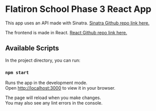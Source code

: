 # Flatiron School Phase 3 React App

This app uses an API made with Sinatra. [Sinatra Github repo link here.](https://github.com/noribang/sinatra-starter-code)

The frontend is made in React. [React Github repo link here.](https://github.com/noribang/phase-3-frontend-react-app)

## Available Scripts

In the project directory, you can run:

### `npm start`

Runs the app in the development mode.\
Open [http://localhost:3000](http://localhost:3000) to view it in your browser.

The page will reload when you make changes.\
You may also see any lint errors in the console.

